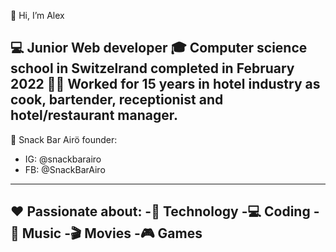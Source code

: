 👋 Hi, I’m Alex

💻 Junior Web developer
🎓 Computer science school in Switzelrand completed in February 2022
🧑‍🍳 Worked for 15 years in hotel industry as cook, bartender, receptionist and hotel/restaurant manager.
----
🍔 Snack Bar Airö founder:
- IG: @snackbarairo
- FB: @SnackBarAiro
----
❤️ Passionate about:
-📡 Technology
-💻 Coding
-🎸 Music
-🎬 Movies
-🎮 Games
----
